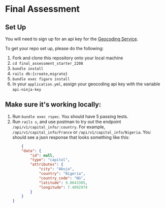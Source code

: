 # Final Assessment 

## Set Up 

You will need to sign up for an api key for the [Geocoding Service](https://api-ninjas.com/api/geocoding).

To get your repo set up, please do the following: 
1. Fork and clone this repository onto your local machine
2. `cd final_assessment_starter_2208`
3. `bundle install`
4. `rails db:{create,migrate}`
5. `bundle exec figaro install`
6. In your `application.yml`, assign your geocoding api key with the variable `api-ninja-key`

## Make sure it's working locally: 
1. Run `bundle exec rspec`. You should have 5 passing tests. 
2. Run `rails s`, and use postman to try out the endpoint `/api/v1/capital_info/:country`. For example, `/api/v1/capital_info/France` or `/api/v1/capital_info/Nigeria`. You should see a json response that looks something like this: 
    ```json
        {
        "data": {
            "id": null,
            "type": "capital",
            "attributes": {
                "city": "Abuja",
                "country": "Nigeria",
                "country_code": "NG",
                "latitude": 9.0643305,
                "longitude": 7.4892974
            }
        }
    }
    ```
